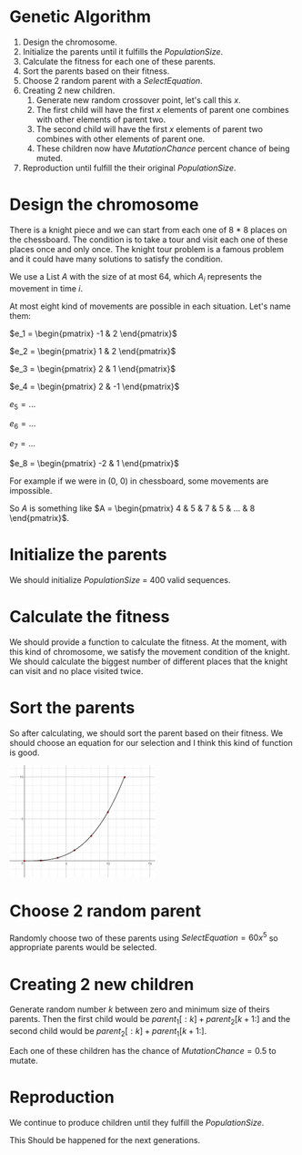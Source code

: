 # Genetic Algorithm

1. Design the chromosome.
2. Initialize the parents until it fulfills the $PopulationSize$.
3. Calculate the fitness for each one of these parents.
4. Sort the parents based on their fitness.
5. Choose 2 random parent with a $SelectEquation$.
6. Creating 2 new children.
    1. Generate new random crossover point, let's call this $x$.
    2. The first child will have the first $x$ elements of parent one combines with other elements of parent two.
    3. The second child will have the first $x$ elements of parent two combines with other elements of parent one.
    4. These children now have $MutationChance$ percent chance of being muted.
7. Reproduction until fulfill the their original $PopulationSize$.

# Design the chromosome

There is a knight piece and we can start from each one of 8 * 8 places on the chessboard. The condition is to take a tour and visit each one of these places once and only once. The knight tour problem is a famous problem and it could have many solutions to satisfy the condition.

We use a List $A$ with the size of at most 64, which $A_i$ represents the movement in time $i$.

At most eight kind of movements are possible in each situation. Let's name them:

$e_1 = \begin{pmatrix}
-1 & 2
\end{pmatrix}$

$e_2 = \begin{pmatrix}
1 & 2
\end{pmatrix}$

$e_3 = \begin{pmatrix}
2 & 1
\end{pmatrix}$

$e_4 = \begin{pmatrix}
2 & -1
\end{pmatrix}$

$e_5 = ...$

$e_6 = ...$

$e_7 = ...$

$e_8 = \begin{pmatrix}
-2 & 1
\end{pmatrix}$

For example if we were in (0, 0) in chessboard, some movements are impossible.

So $A$ is something like $A = \begin{pmatrix}
4 & 5 & 7 & 5 & ... & 8
\end{pmatrix}$.

# Initialize the parents

We should initialize $PopulationSize$ = 400 valid sequences.

# Calculate the fitness

We should provide a function to calculate the fitness. At the moment, with this kind of chromosome, we satisfy the movement condition of the knight. We should calculate the biggest number of different places that the knight can visit and no place visited twice. 

# Sort the parents

So after calculating, we should sort the parent based on their fitness. We should choose an equation for our selection and I think this kind of function is good.

![Genetic%20Al%20738b8/Untitled.png](Computational%20Intelligence/Genetic%20Al/Untitled.png)

# Choose 2 random parent

Randomly choose two of these parents using $SelectEquation = 60x^5$ so appropriate parents would be selected.

# Creating 2 new children

Generate random number $k$ between zero and minimum size of theirs parents.  Then the first child would be $parent_1[:k] + parent_2[k+1:]$ and the second child would be $parent_2[:k] + parent_1[k+1:]$.

Each one of these children has the chance of $MutationChance=0.5$ to mutate.

# Reproduction

We continue to produce children until they fulfill the $PopulationSize$. 

This Should be happened for the next generations.